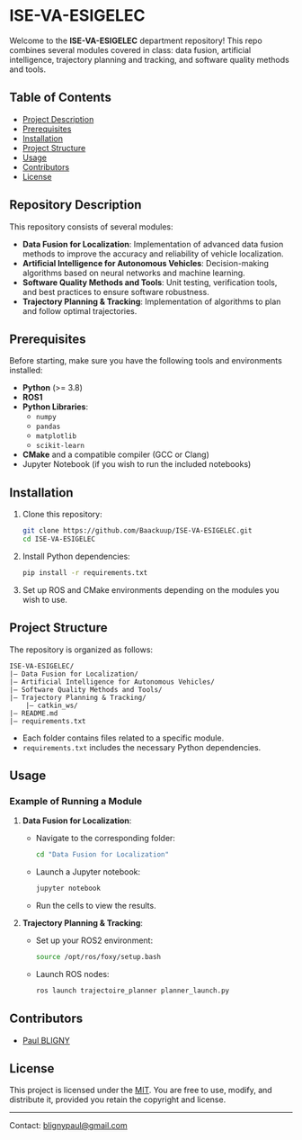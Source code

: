 # ISE-VA-ESIGELEC

Welcome to the **ISE-VA-ESIGELEC** department repository! This repo combines several modules covered in class: data fusion, artificial intelligence, trajectory planning and tracking, and software quality methods and tools.

## Table of Contents

- [Project Description](#project-description)
- [Prerequisites](#prerequisites)
- [Installation](#installation)
- [Project Structure](#project-structure)
- [Usage](#usage)
- [Contributors](#contributors)
- [License](#license)

## Repository Description

This repository consists of several modules:

- **Data Fusion for Localization**: Implementation of advanced data fusion methods to improve the accuracy and reliability of vehicle localization.
- **Artificial Intelligence for Autonomous Vehicles**: Decision-making algorithms based on neural networks and machine learning.
- **Software Quality Methods and Tools**: Unit testing, verification tools, and best practices to ensure software robustness.
- **Trajectory Planning & Tracking**: Implementation of algorithms to plan and follow optimal trajectories.

## Prerequisites

Before starting, make sure you have the following tools and environments installed:

- **Python** (>= 3.8)
- **ROS1**
- **Python Libraries**:
  - `numpy`
  - `pandas`
  - `matplotlib`
  - `scikit-learn`
- **CMake** and a compatible compiler (GCC or Clang)
- Jupyter Notebook (if you wish to run the included notebooks)

## Installation

1. Clone this repository:
   ```bash
   git clone https://github.com/Baackuup/ISE-VA-ESIGELEC.git
   cd ISE-VA-ESIGELEC
   ```
2. Install Python dependencies:
   ```bash
   pip install -r requirements.txt
   ```
3. Set up ROS and CMake environments depending on the modules you wish to use.

## Project Structure

The repository is organized as follows:

```plaintext
ISE-VA-ESIGELEC/
|— Data Fusion for Localization/
|— Artificial Intelligence for Autonomous Vehicles/
|— Software Quality Methods and Tools/
|— Trajectory Planning & Tracking/
    |— catkin_ws/
|— README.md
|— requirements.txt
```

- Each folder contains files related to a specific module.
- `requirements.txt` includes the necessary Python dependencies.

## Usage

### Example of Running a Module

1. **Data Fusion for Localization**:
   - Navigate to the corresponding folder:
     ```bash
     cd "Data Fusion for Localization"
     ```
   - Launch a Jupyter notebook:
     ```bash
     jupyter notebook
     ```
   - Run the cells to view the results.

2. **Trajectory Planning & Tracking**:
   - Set up your ROS2 environment:
     ```bash
     source /opt/ros/foxy/setup.bash
     ```
   - Launch ROS nodes:
     ```bash
     ros launch trajectoire_planner planner_launch.py
     ```

## Contributors

- [Paul BLIGNY](https://github.com/Baackuup)

## License

This project is licensed under the [MIT](LICENSE). You are free to use, modify, and distribute it, provided you retain the copyright and license.

---

Contact: blignypaul@gmail.com
